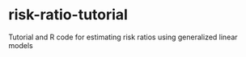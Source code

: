 # risk-ratio-tutorial
Tutorial and R code for estimating risk ratios using generalized linear models
